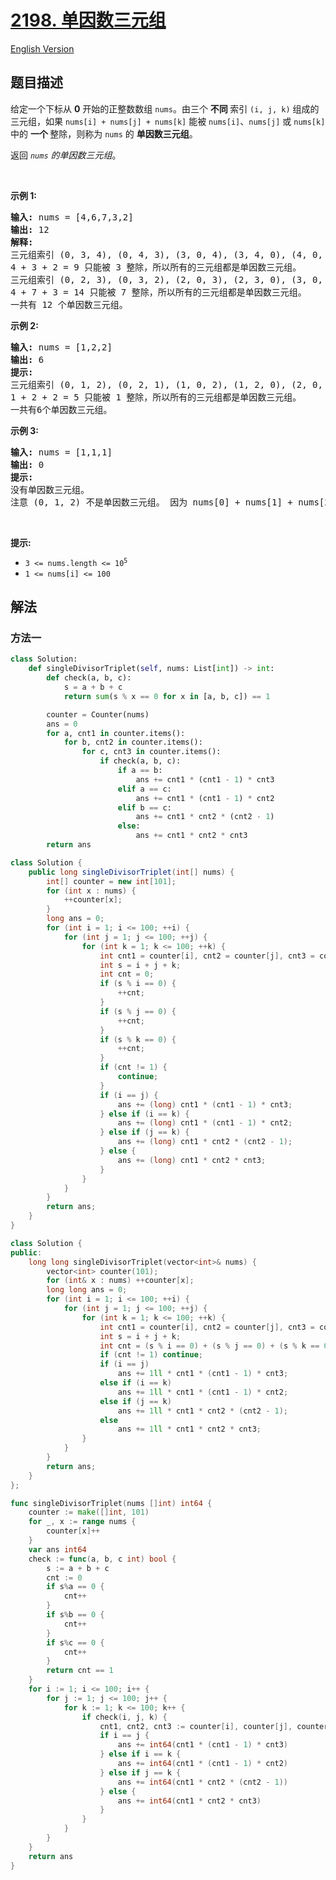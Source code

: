 # [2198. 单因数三元组](https://leetcode.cn/problems/number-of-single-divisor-triplets)

[English Version](/solution/2100-2199/2198.Number%20of%20Single%20Divisor%20Triplets/README_EN.md)

<!-- tags:数学 -->

## 题目描述

<!-- 这里写题目描述 -->

<p>给定一个下标从 <strong>0</strong> 开始的正整数数组 <code>nums</code>。由三个&nbsp;<strong>不同&nbsp;</strong>索引&nbsp;<code>(i, j, k)</code> 组成的三元组，如果 <code>nums[i] + nums[j] + nums[k]</code> 能被 <code>nums[i]</code>、<code>nums[j]</code>&nbsp;或 <code>nums[k]</code> 中的&nbsp;<strong>一个&nbsp;</strong>整除，则称为 <code>nums</code> 的&nbsp;<strong>单因数三元组</strong>。</p>

<p>返回 <em><code>nums</code> 的单因数三元组</em>。</p>

<p>&nbsp;</p>

<p><strong>示例 1:</strong></p>

<pre>
<strong>输入:</strong> nums = [4,6,7,3,2]
<strong>输出:</strong> 12
<strong>解释:
</strong>三元组索引 (0, 3, 4), (0, 4, 3), (3, 0, 4), (3, 4, 0), (4, 0, 3), 和 (4, 3, 0) 的值为 [4, 3, 2] (或者说排列为 [4, 3, 2]).
4 + 3 + 2 = 9 只能被 3 整除，所以所有的三元组都是单因数三元组。
三元组索引 (0, 2, 3), (0, 3, 2), (2, 0, 3), (2, 3, 0), (3, 0, 2), 和 (3, 2, 0) 的值为 [4, 7, 3]  (或者说排列为 [4, 7, 3]).
4 + 7 + 3 = 14 只能被 7 整除，所以所有的三元组都是单因数三元组。
一共有 12 个单因数三元组。
</pre>

<p><strong>示例 2:</strong></p>

<pre>
<strong>输入:</strong> nums = [1,2,2]
<strong>输出:</strong> 6
<strong>提示:</strong>
三元组索引 (0, 1, 2), (0, 2, 1), (1, 0, 2), (1, 2, 0), (2, 0, 1), 和 (2, 1, 0) 的值为 [1, 2, 2] (或者说排列为 [1, 2, 2]).
1 + 2 + 2 = 5 只能被 1 整除，所以所有的三元组都是单因数三元组。
一共有6个单因数三元组。</pre>

<p><strong>示例 3:</strong></p>

<pre>
<strong>输入:</strong> nums = [1,1,1]
<strong>输出:</strong> 0
<strong>提示:</strong>
没有单因数三元组。
注意 (0, 1, 2) 不是单因数三元组。 因为 nums[0] + nums[1] + nums[2] = 3，3 可以被 nums[0], nums[1], nums[2] 整除。
</pre>

<p>&nbsp;</p>

<p><strong>提示:</strong></p>

<ul>
	<li><code>3 &lt;= nums.length &lt;= 10<sup>5</sup></code></li>
	<li><code>1 &lt;= nums[i] &lt;= 100</code></li>
</ul>

## 解法

### 方法一

<!-- tabs:start -->

```python
class Solution:
    def singleDivisorTriplet(self, nums: List[int]) -> int:
        def check(a, b, c):
            s = a + b + c
            return sum(s % x == 0 for x in [a, b, c]) == 1

        counter = Counter(nums)
        ans = 0
        for a, cnt1 in counter.items():
            for b, cnt2 in counter.items():
                for c, cnt3 in counter.items():
                    if check(a, b, c):
                        if a == b:
                            ans += cnt1 * (cnt1 - 1) * cnt3
                        elif a == c:
                            ans += cnt1 * (cnt1 - 1) * cnt2
                        elif b == c:
                            ans += cnt1 * cnt2 * (cnt2 - 1)
                        else:
                            ans += cnt1 * cnt2 * cnt3
        return ans
```

```java
class Solution {
    public long singleDivisorTriplet(int[] nums) {
        int[] counter = new int[101];
        for (int x : nums) {
            ++counter[x];
        }
        long ans = 0;
        for (int i = 1; i <= 100; ++i) {
            for (int j = 1; j <= 100; ++j) {
                for (int k = 1; k <= 100; ++k) {
                    int cnt1 = counter[i], cnt2 = counter[j], cnt3 = counter[k];
                    int s = i + j + k;
                    int cnt = 0;
                    if (s % i == 0) {
                        ++cnt;
                    }
                    if (s % j == 0) {
                        ++cnt;
                    }
                    if (s % k == 0) {
                        ++cnt;
                    }
                    if (cnt != 1) {
                        continue;
                    }
                    if (i == j) {
                        ans += (long) cnt1 * (cnt1 - 1) * cnt3;
                    } else if (i == k) {
                        ans += (long) cnt1 * (cnt1 - 1) * cnt2;
                    } else if (j == k) {
                        ans += (long) cnt1 * cnt2 * (cnt2 - 1);
                    } else {
                        ans += (long) cnt1 * cnt2 * cnt3;
                    }
                }
            }
        }
        return ans;
    }
}
```

```cpp
class Solution {
public:
    long long singleDivisorTriplet(vector<int>& nums) {
        vector<int> counter(101);
        for (int& x : nums) ++counter[x];
        long long ans = 0;
        for (int i = 1; i <= 100; ++i) {
            for (int j = 1; j <= 100; ++j) {
                for (int k = 1; k <= 100; ++k) {
                    int cnt1 = counter[i], cnt2 = counter[j], cnt3 = counter[k];
                    int s = i + j + k;
                    int cnt = (s % i == 0) + (s % j == 0) + (s % k == 0);
                    if (cnt != 1) continue;
                    if (i == j)
                        ans += 1ll * cnt1 * (cnt1 - 1) * cnt3;
                    else if (i == k)
                        ans += 1ll * cnt1 * (cnt1 - 1) * cnt2;
                    else if (j == k)
                        ans += 1ll * cnt1 * cnt2 * (cnt2 - 1);
                    else
                        ans += 1ll * cnt1 * cnt2 * cnt3;
                }
            }
        }
        return ans;
    }
};
```

```go
func singleDivisorTriplet(nums []int) int64 {
	counter := make([]int, 101)
	for _, x := range nums {
		counter[x]++
	}
	var ans int64
	check := func(a, b, c int) bool {
		s := a + b + c
		cnt := 0
		if s%a == 0 {
			cnt++
		}
		if s%b == 0 {
			cnt++
		}
		if s%c == 0 {
			cnt++
		}
		return cnt == 1
	}
	for i := 1; i <= 100; i++ {
		for j := 1; j <= 100; j++ {
			for k := 1; k <= 100; k++ {
				if check(i, j, k) {
					cnt1, cnt2, cnt3 := counter[i], counter[j], counter[k]
					if i == j {
						ans += int64(cnt1 * (cnt1 - 1) * cnt3)
					} else if i == k {
						ans += int64(cnt1 * (cnt1 - 1) * cnt2)
					} else if j == k {
						ans += int64(cnt1 * cnt2 * (cnt2 - 1))
					} else {
						ans += int64(cnt1 * cnt2 * cnt3)
					}
				}
			}
		}
	}
	return ans
}
```

<!-- tabs:end -->

<!-- end -->
